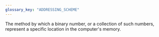 ```yaml
---
glossary_key: "ADDRESSING_SCHEME"
---
```


The method by which a binary number, or a collection of such numbers, represent a specific location in the computer's memory.
